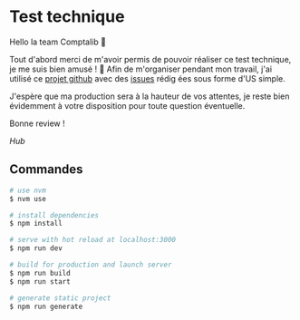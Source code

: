 # Test technique 

Hello la team Comptalib 👋

Tout d'abord merci de m'avoir permis de pouvoir réaliser ce test technique, je me suis bien amusé ! 🙂
Afin de m'organiser pendant mon travail, j'ai utilisé ce [projet github](https://github.com/HubM/comptalib-pokedex/projects/1) avec des [issues](https://github.com/HubM/comptalib-pokedex/issues) rédig
ées sous forme d'US simple.


J'espère que ma production sera à la hauteur de vos attentes,  je reste bien évidemment à votre disposition pour toute question éventuelle.


Bonne review ! 

*Hub*



## Commandes 

```bash
# use nvm
$ nvm use

# install dependencies
$ npm install

# serve with hot reload at localhost:3000
$ npm run dev

# build for production and launch server
$ npm run build
$ npm run start

# generate static project
$ npm run generate
```

